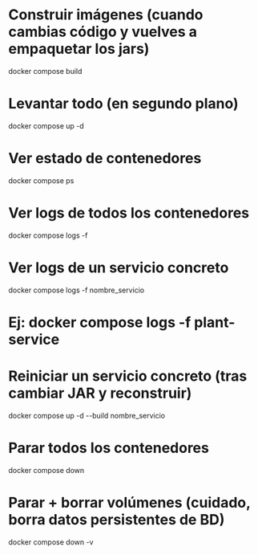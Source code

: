 # Construir imágenes (cuando cambias código y vuelves a empaquetar los jars)
docker compose build

# Levantar todo (en segundo plano)
docker compose up -d

# Ver estado de contenedores
docker compose ps

# Ver logs de todos los contenedores
docker compose logs -f

# Ver logs de un servicio concreto
docker compose logs -f nombre_servicio
# Ej: docker compose logs -f plant-service

# Reiniciar un servicio concreto (tras cambiar JAR y reconstruir)
docker compose up -d --build nombre_servicio

# Parar todos los contenedores
docker compose down

# Parar + borrar volúmenes (cuidado, borra datos persistentes de BD)
docker compose down -v
